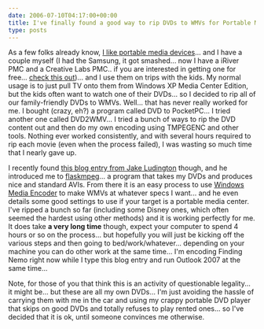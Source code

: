 ```yaml
---
date: 2006-07-10T04:17:00+00:00
title: I've finally found a good way to rip DVDs to WMVs for Portable Media Center... thanks to Jake Ludington...
type: posts
---
```

As a few folks already know, [I like portable media devices](http://on10.net/Blogs/TheShow/1246/)... and I have a couple myself (I had the Samsung, it got smashed... now I have a iRiver PMC and a Creative Labs PMC.. if you are interested in getting one for free... [check this out](http://www.pvps4free.com/default.aspx?r=160508))... and I use them on trips with the kids. My normal usage is to just pull TV onto them from Windows XP Media Center Edition, but the kids often want to watch one of their DVDs... so I decided to rip all of our family-friendly DVDs to WMVs. Well... that has never really worked for me. I bought (crazy, eh?) a program called DVD to PocketPC... I tried another one called DVD2WMV... I tried a bunch of ways to rip the DVD content out and then do my own encoding using TMPEGENC and other tools. Nothing ever worked consistently, and with several hours required to rip each movie (even when the process failed), I was wasting so much time that I nearly gave up.

I recently found [this blog entry from Jake Ludington](http://www.jakeludington.com/archives/000386.html) though, and he introduced me to [flaskmpeg](http://www.flaskmpeg.net/)... a program that takes my DVDs and produces nice and standard AVIs. From there it is an easy process to use [Windows Media Encoder](http://www.microsoft.com/windows/windowsmedia/9series/encoder/) to make WMVs at whatever specs I want... and he even details some good settings to use if your target is a portable media center. I've ripped a bunch so far (including some Disney ones, which often seemed the hardest using other methods) and it is working perfectly for me. It does take **a very long time** though, expect your computer to spend 4 hours or so on the process... but hopefully you will just be kicking off the various steps and then going to bed/work/whatever... depending on your machine you can do other work at the same time... I'm encoding Finding Nemo right now while I type this blog entry and run Outlook 2007 at the same time...

Note, for those of you that think this is an activity of questionable legality... it might be... but these are all my own DVDs... I'm just avoiding the hassle of carrying them with me in the car and using my crappy portable DVD player that skips on good DVDs and totally refuses to play rented ones... so I've decided that it is ok, until someone convinces me otherwise.
